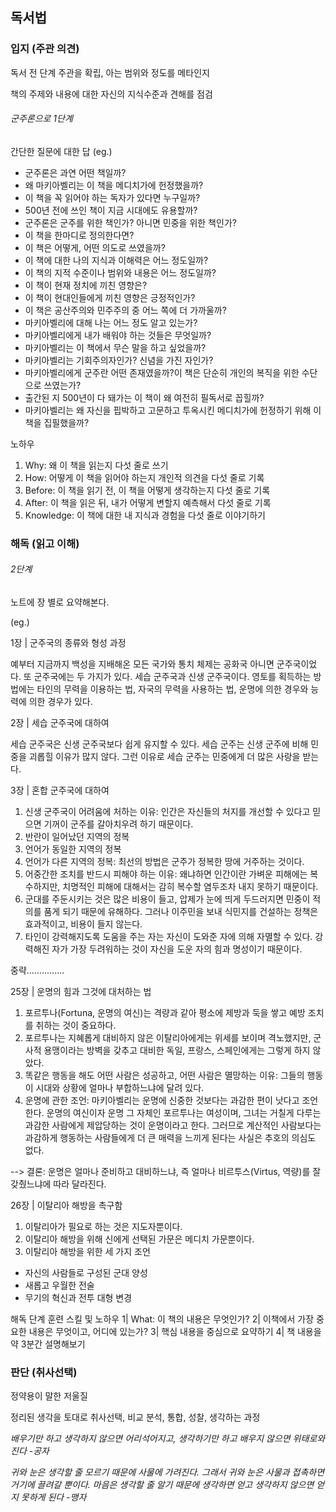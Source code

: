 ## 독서법

### 입지 (주관 의견)

독서 전 단계
주관을 확립, 아는 범위와 정도를 메타인지

책의 주제와 내용에 대한 자신의 지식수준과 견해를 점검

###### 군주론으로 1단계

간단한 질문에 대한 답
(eg.) 

- 군주론은 과연 어떤 책일까?
- 왜 마키아벨리는 이 책을 메디치가에 헌정했을까?
- 이 책을 꼭 읽어야 하는 독자가 있다면 누구일까?
- 500년 전에 쓰인 책이 지금 시대에도 유용할까?
- 군주론은 군주를 위한 책인가? 아니면 민중을 위한 책인가?
- 이 책을 한마디로 정의한다면?
- 이 책은 어떻게, 어떤 의도로 쓰였을까?
- 이 책에 대한 나의 지식과 이해력은 어느 정도일까?
- 이 책의 지적 수준이나 범위와 내용은 어느 정도일까?
- 이 책이 현재 정치에 끼친 영향은?
- 이 책이 현대인들에게 끼친 영향은 긍정적인가?
- 이 책은 공산주의와 민주주의 중 어느 쪽에 더 가까울까?
- 마키아벨리에 대해 나는 어느 정도 알고 있는가?
- 마키아벨리에게 내가 배워야 하는 것들은 무엇일까?
- 마키아벨리는 이 책에서 무슨 말을 하고 싶었을까?
- 마키아벨리는 기회주의자인가? 신념을 가진 자인가?
- 마키아벨리에게 군주란 어떤 존재였을까?이 책은 단순히 개인의 복직을 위한 수단으로 쓰였는가?
- 출간된 지 500년이 다 돼가는 이 책이 왜 여전히 필독서로 꼽힐까?
- 마키아벨리는 왜 자신을 핍박하고 고문하고 투옥시킨 메디치가에 헌정하기 위해 이 책을 집필했을까?



노하우

1. Why: 왜 이 책을 읽는지 다섯 줄로 쓰기
2. How: 어떻게 이 책을 읽어야 하는지 개인적 의견을 다섯 줄로 기록
3. Before: 이 책을 읽기 전, 이 책을 어떻게 생각하는지 다섯 줄로 기록
4. After: 이 책을 읽은 뒤, 내가 어떻게 변할지 예측해서 다섯 줄로 기록
5. Knowledge: 이 책에 대한 내 지식과 경험을 다섯 줄로 이야기하기



### 해독 (읽고 이해)

###### 2단계

노트에 장 별로 요약해본다.

(eg.)

1장 | 군주국의 종류와 형성 과정

예부터 지금까지 백성을 지배해온 모든 국가와 통치 체제는 공화국 아니면 군주국이었다. 또 군주국에는 두 가지가 있다. 세습 군주국과 신생 군주국이다. 영토를 획득하는 방법에는 타인의 무력을 이용하는 법, 자국의 무력을 사용하는 법, 운명에 의한 경우와 능력에 의한 경우가 있다.

2장 | 세습 군주국에 대하여

세습 군주국은 신생 군주국보다 쉽게 유지할 수 있다. 세습 군주는 신생 군주에 비해 민중을 괴롭힐 이유가 많지 않다. 그런 이유로 세습 군주는 민중에게 더 많은 사랑을 받는다.

3장 | 혼합 군주국에 대하여

1) 신생 군주국이 어려움에 처하는 이유: 인간은 자신들의 처지를 개선할 수 있다고 믿으면 기꺼이 군주를 갈아치우려 하기 때문이다.
2) 반란이 일어났던 지역의 정복
3) 언어가 동일한 지역의 정복
4) 언어가 다른 지역의 정복: 최선의 방법은 군주가 정복한 땅에 거주하는 것이다.
5) 어중간한 조치를 반드시 피해야 하는 이유: 왜냐하면 인간이란 가벼운 피해에는 복수하지만, 치명적인 피해에 대해서는 감히 복수할 염두조차 내지 못하기 때문이다.
6) 군대를 주둔시키는 것은 많은 비용이 들고, 압제가 눈에 띄게 두드러지면 민중이 적의를 품게 되기 때문에 유해하다. 그러나 이주민을 보내 식민지를 건설하는 정책은 효과적이고, 비용이 들지 않는다.
7) 타인이 강력해지도록 도움을 주는 자는 자신이 도와준 자에 의해 자멸할 수 있다. 강력해진 자가 가장 두려워하는 것이 자신을 도운 자의 힘과 명성이기 때문이다.

중략...............

25장 | 운명의 힘과 그것에 대처하는 법

1) 포르투나(Fortuna, 운명의 여신)는 격량과 같아 평소에 제방과 둑을 쌓고 예방 조치를 취하는 것이 중요하다.
2) 포르투나는 지혜롭게 대비하지 않은 이탈리아에게는 위세를 보이며 격노했지만, 군사적 용맹이라는 방벽을 갖추고 대비한 독일, 프랑스, 스페인에게는 그렇게 하지 않았다.
3) 똑같은 행동을 해도 어떤 사람은 성공하고, 어떤 사람은 멸망하는 이유: 그들의 행동이 시대와 상황에 얼마나 부합하느냐에 달려 있다.
4) 운명에 관한 조언: 마키아벨리는 운명에 신중한 것보다는 과감한 편이 낫다고 조언한다. 운명의 여신이자 운명 그 자체인 포르투나는 여성이며, 그녀는 거칠게 다루는 과감한 사람에게 제압당하는 것이 운명이라고 한다. 그러므로 계산적인 사람보다는 과감하게 행동하는 사람들에게 더 큰 매력을 느끼게 된다는 사실은 추호의 의심도 없다.

--> 결론: 운명은 얼마나 준비하고 대비하느냐, 즉 얼마나 비르투스(Virtus, 역량)를 잘 갖췄느냐에 따라 달라진다.

26장 | 이탈리아 해방을 촉구함

1) 이탈리아가 필요로 하는 것은 지도자뿐이다.
2) 이탈리아 해방을 위해 신에게 선택된 가문은 메디치 가문뿐이다.
3) 이탈리아 해방을 위한 세 가지 조언

- 자신의 사람들로 구성된 군대 양성
- 새롭고 우월한 전술
- 무기의 혁신과 전투 대형 변경

해독 단계 훈련 스킬 및 노하우
1| What: 이 책의 내용은 무엇인가?
2| 이책에서 가장 중요한 내용은 무엇이고, 어디에 있는가?
3| 핵심 내용을 중심으로 요약하기
4| 책 내용을 약 3분간 설명해보기



### 판단 (취사선택)

정약용이 말한 저울질

정리된 생각을 토대로 취사선택, 비교 분석, 통합, 성찰, 생각하는 과정

*배우기만 하고 생각하지 않으면 어리석어지고, 생각하기만 하고 배우지 않으면 위태로와진다 -공자*

*귀와 눈은 생각할 줄 모르기 때문에 사물에 가려진다. 그래서 귀와 눈은 사물과 접촉하면 거기에 끌려갈 뿐이다. 마음은 생각할 줄 알기 때문에 생각하면 얻고 생각하지 않으면 얻지 못하게 된다 -맹자*





